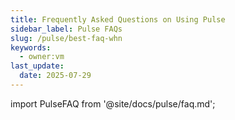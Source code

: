 ```yaml
---
title: Frequently Asked Questions on Using Pulse
sidebar_label: Pulse FAQs
slug: /pulse/best-faq-whn
keywords:
  - owner:vm
last_update:
  date: 2025-07-29
---
```


import PulseFAQ from '@site/docs/pulse/faq.md';

<PulseFAQ />